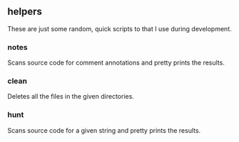 ## helpers

These are just some random, quick scripts to that I use during development.

### notes

Scans source code for comment annotations and pretty prints the results.

### clean

Deletes all the files in the given directories.

### hunt

Scans source code for a given string and pretty prints the results.
